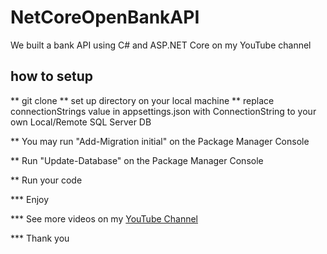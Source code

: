 # NetCoreOpenBankAPI
We built a bank API using C# and ASP.NET Core on my YouTube channel

## how to setup



** git clone
** set up directory on your local machine
** replace connectionStrings value in appsettings.json with ConnectionString to your own Local/Remote SQL Server DB


** You may run "Add-Migration initial" on the Package Manager Console

** Run "Update-Database" on the Package Manager Console

** Run your code


*** Enjoy 

*** See more videos on my [YouTube Channel](https://www.youtube.com/channel/UCSl6OzXEfKSwm1CBBJWumHQ)

*** Thank you
